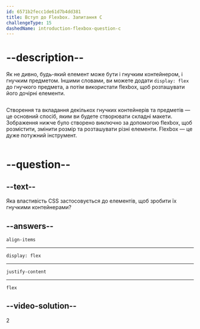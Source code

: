 ```yaml
---
id: 6571b2fecc1de61d7b4dd381
title: Вступ до Flexbox. Запитання C
challengeType: 15
dashedName: introduction-flexbox-question-c
---
```


# --description--

Як не дивно, будь-який елемент може бути і гнучким контейнером, і гнучким предметом. Іншими словами, ви можете додати `display: flex` до гнучкого предмета, а потім використати flexbox, щоб розташувати його дочірні елементи.

<img src="https://cdn.statically.io/gh/TheOdinProject/curriculum/495704c6eb6bf33bc927534f231533a82b27b2ac/html_css/v2/foundations/flexbox/imgs/04.png" alt="" />

Створення та вкладання декількох гнучких контейнерів та предметів — це основний спосіб, яким ви будете створювати складні макети. Зображення нижче було створено виключно за допомогою flexbox, щоб розмістити, змінити розмір та розташувати різні елементи. Flexbox — це дуже потужний інструмент.

<img src="https://cdn.statically.io/gh/TheOdinProject/curriculum/495704c6eb6bf33bc927534f231533a82b27b2ac/html_css/v2/foundations/flexbox/imgs/05.png" alt="" />


# --question--

## --text--

Яка властивість CSS застосовується до елементів, щоб зробити їх гнучкими контейнерами?

## --answers--

`align-items`

---

`display: flex`

---

`justify-content`

---

`flex`

## --video-solution--

2
